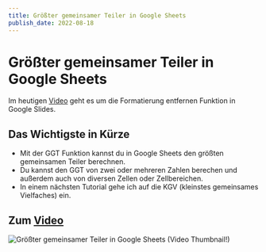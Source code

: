 ```yaml
---
title: Größter gemeinsamer Teiler in Google Sheets
publish_date: 2022-08-18
---
```


# Größter gemeinsamer Teiler in Google Sheets

Im heutigen [Video](https://youtu.be/PajGpLIvfvA) geht es um die Formatierung entfernen Funktion in Google Slides. 

## Das Wichtigste in Kürze

- Mit der GGT Funktion kannst du in Google Sheets den größten gemeinsamen Teiler berechnen.
- Du kannst den GGT von zwei oder mehreren Zahlen berechen und außerdem auch von diversen Zellen oder Zellbereichen.
- In einem nächsten Tutorial gehe ich auf die KGV (kleinstes gemeinsames Vielfaches) ein.

## Zum [Video](https://youtu.be/PajGpLIvfvA)

![Größter gemeinsamer Teiler in Google Sheets (Video Thumbnail!)](../thumbnails/Fertig382.jpg "Größter gemeinsamer Teiler in Google Sheets (Video Thumbnail!)")